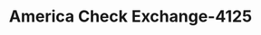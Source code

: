 ---
f_zip-code: 43952
f_state-code: OH
title: America Check Exchange-4125
f_phone: 740-266-2290
f_city-only: Steubenville
f_address: 4246 Sunset Blvd Steubenville
f_location-unique-id: '4125'
slug: america-check-exchange-4125
updated-on: '2024-05-30T13:46:58.046Z'
created-on: '2024-05-30T13:36:59.803Z'
published-on: '2024-05-30T13:54:32.469Z'
f_city-state: cms/city/steubenville-oh.md
f_company: cms/company/america-check-exchange.md
f_state: cms/state/ohio.md
layout: '[payday-loan].html'
tags: payday-loan
---
